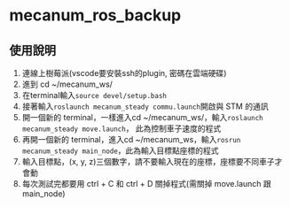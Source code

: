 # mecanum_ros_backup

## 使用說明
1. 連線上樹莓派(vscode要安裝ssh的plugin, 密碼在雲端硬碟)
2. 進到 cd ~/mecanum_ws/
3. 在terminal輸入```source devel/setup.bash```
4. 接著輸入```roslaunch mecanum_steady commu.launch```開啟與 STM 的通訊
5. 開一個新的 terminal，一樣進入cd ~/mecanum_ws/，輸入```roslaunch mecanum_steady move.launch```，
此為控制車子速度的程式
6. 再開一個新的 terminal，進入cd ~/mecanum_ws，輸入```rosrun mecanum_steady main_node```，此為輸入目標點座標的程式
7. 輸入目標點，(x, y, z)三個數字，請不要輸入現在的座標，座標要不同車子才會動
8. 每次測試完都要用 ctrl + C 和 ctrl + D 關掉程式(需關掉 move.launch 跟 main_node)
